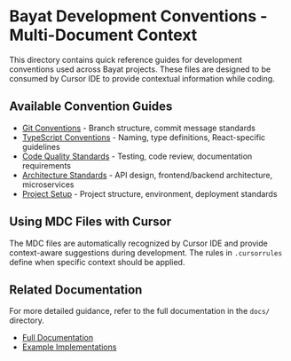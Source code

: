 # Bayat Development Conventions - Multi-Document Context

This directory contains quick reference guides for development conventions used across Bayat projects. These files are designed to be consumed by Cursor IDE to provide contextual information while coding.

## Available Convention Guides

- [Git Conventions](git_conventions.md) - Branch structure, commit message standards
- [TypeScript Conventions](typescript_conventions.md) - Naming, type definitions, React-specific guidelines
- [Code Quality Standards](code_quality.md) - Testing, code review, documentation requirements
- [Architecture Standards](architecture_standards.md) - API design, frontend/backend architecture, microservices
- [Project Setup](project_setup.md) - Project structure, environment, deployment standards

## Using MDC Files with Cursor

The MDC files are automatically recognized by Cursor IDE and provide context-aware suggestions during development. The rules in `.cursorrules` define when specific context should be applied.

## Related Documentation

For more detailed guidance, refer to the full documentation in the `docs/` directory.

- [Full Documentation](../docs/)
- [Example Implementations](../examples/) 